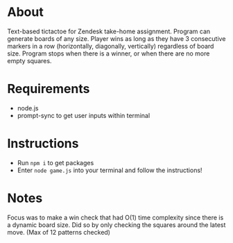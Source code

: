 # About
Text-based tictactoe for Zendesk take-home assignment. Program can generate boards of any size. Player wins as long as they have 3 consecutive markers in a row (horizontally, diagonally, vertically) regardless of board size. Program stops when there is a winner, or when there are no more empty squares.


# Requirements
- node.js
- prompt-sync to get user inputs within terminal

# Instructions
- Run `npm i` to get packages
- Enter `node game.js` into your terminal and follow the instructions!

# Notes
Focus was to make a win check that had O(1) time complexity since there is a dynamic board size. Did so by only checking the squares around the latest move. (Max of 12 patterns checked) 
